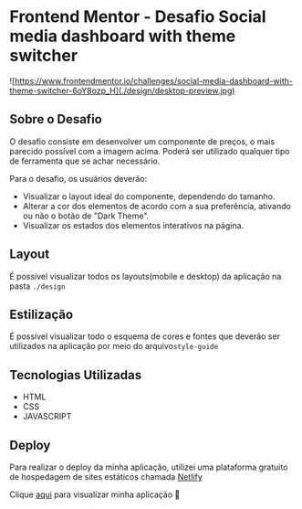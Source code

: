 # Frontend Mentor - Desafio Social media dashboard with theme switcher

![https://www.frontendmentor.io/challenges/social-media-dashboard-with-theme-switcher-6oY8ozp_H](./design/desktop-preview.jpg)


## Sobre o Desafio

O desafio consiste em desenvolver um componente de preços, o mais parecido possível com a imagem acima.
Poderá ser utilizado qualquer tipo de ferramenta que se achar necessário.

Para o desafio, os usuários deverão:
- Visualizar o layout ideal do componente, dependendo do tamanho.
- Alterar a cor dos elementos de acordo com a sua preferência, ativando ou não o botão de "Dark Theme".
- Visualizar os estados dos elementos interativos na página.


## Layout

É possível visualizar todos os layouts(mobile e desktop) da aplicação na pasta `./design`


## Estilização

É possível visualizar todo o esquema de cores e fontes que deverão ser utilizados na aplicação por meio do arquivo`style-guide`

## Tecnologias Utilizadas

- HTML
- CSS
- JAVASCRIPT


## Deploy

Para realizar o deploy da minha aplicação, utilizei uma plataforma gratuito de hospedagem de sites estáticos chamada [Netlify](https://www.netlify.com/)

Clique [aqui](https://frontendmentor-challenge05.netlify.app) para visualizar minha aplicação 🚀

